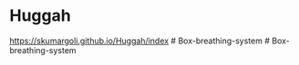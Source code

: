 # Huggah

https://skumargoli.github.io/Huggah/index
#   B o x - b r e a t h i n g - s y s t e m  
 #   B o x - b r e a t h i n g - s y s t e m  
 